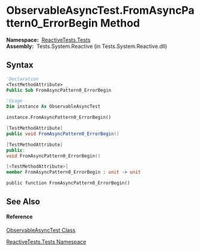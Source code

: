 # ObservableAsyncTest.FromAsyncPattern0\_ErrorBegin Method

**Namespace:**  [ReactiveTests.Tests](ReactiveTests.Tests\ReactiveTests.Tests.md)  
**Assembly:**  Tests.System.Reactive (in Tests.System.Reactive.dll)

## Syntax

```vb
'Declaration
<TestMethodAttribute> _
Public Sub FromAsyncPattern0_ErrorBegin
```

```vb
'Usage
Dim instance As ObservableAsyncTest

instance.FromAsyncPattern0_ErrorBegin()
```

```csharp
[TestMethodAttribute]
public void FromAsyncPattern0_ErrorBegin()
```

```c++
[TestMethodAttribute]
public:
void FromAsyncPattern0_ErrorBegin()
```

```fsharp
[<TestMethodAttribute>]
member FromAsyncPattern0_ErrorBegin : unit -> unit 
```

```jscript
public function FromAsyncPattern0_ErrorBegin()
```

## See Also

#### Reference

[ObservableAsyncTest Class](ObservableAsyncTest\ObservableAsyncTest.md)

[ReactiveTests.Tests Namespace](ReactiveTests.Tests\ReactiveTests.Tests.md)




